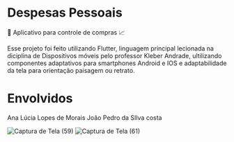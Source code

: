 
# Despesas Pessoais
:iphone: Aplicativo para controle de compras :chart_with_upwards_trend:

<p>
Esse projeto foi feito utilizando Flutter, linguagem principal lecionada na diciplina de Dispositivos móveis pelo professor Kleber Andrade, ultilizando componentes adaptativos para smartphones Android e IOS e adaptabilidade da tela para orientação paisagem ou retrato.
</p>

# Envolvidos

Ana Lúcia Lopes de Morais
João Pedro da SIlva costa

![Captura de Tela (59)](https://user-images.githubusercontent.com/54561217/87352165-feabde80-c530-11ea-8757-eda1b929e429.png)
![Captura de Tela (61)](https://user-images.githubusercontent.com/54561217/87352275-2ac75f80-c531-11ea-93c2-22800f96eed1.png)

